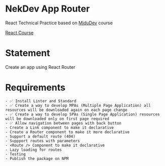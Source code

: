 # NekDev App Router

React Technical Practice based on [MiduDev](https://midu.dev) course

[React Course](https://www.youtube.com/playlist?list=PLUofhDIg_38q4D0xNWp7FEHOTcZhjWJ29)

# Statement

Create an app using React Router

# Requirements

    - ✅ Install Linter and Standard
    - ✅ Create a way to develop MPAs (Multiple Page Application) all resources will be downloaded again on each page change
    - ✅ Create a way to develop SPAs (Single Page Application) resources will be downloaded only on first page required
    - ✅ Allow navigation between pages with back button
    - Create a Link component to make it declarative
    - Create a Router component to make it more declarative
    - Support a default route (404)
    - Suppport routes with parameters
    - <Route /> Component to make it declarative
    - Lazy loading for routes
    - Testing
    - Publish the package on NPM
